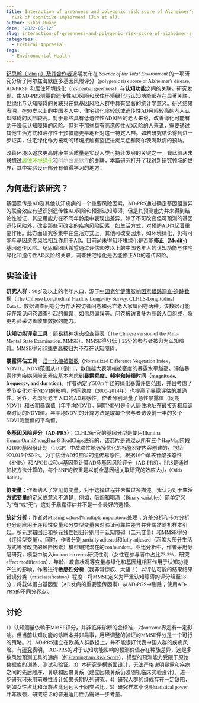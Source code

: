```yaml
---
title: Interaction of greenness and polygenic risk score of Alzheimer's disease on
  risk of cognitive impairment (Jin et al).
author: Sikai Huang
date: '2022-05-12'
slug: interaction-of-greenness-and-polygenic-risk-score-of-alzheimer-s-disease-on-risk-of-cognitive-impairment
categories:
  - Critical Apprasial
tags:
  - Environmental Health
---
```


<span style="font-family:楷体;"> [纪思翰（John ji）及其合作者](https://doi.org/10.1016/j.scitotenv.2021.148767)近期发布在 *Science of the Total Environment* 的一项研究分析了阿尔兹海默症多基因风险评分（polygenic risk score of Alzheimer's disease, AD-PRS）和居住环境绿化（residential greenness）与**认知功能**之间的关联。研究发现，由AD-PRS测量的遗传性AD风险和居住环境绿化与认知功能都存在显著关联，但绿化与认知障碍的关联只在低基因风险人群中具有显著的统计学意义。研究结果表明，在90岁以上的中国老人中，住宅绿化率较低或遗传性AD风险较高的老人认知障碍的风险较高。对于那些具有低遗传性AD风险的老人来说，改善绿化可能有助于降低认知障碍的风险。但对于那些具有高遗传性AD风险的人来说，需要通过其他生活方式和治疗性干预措施更早地针对这一特定人群。如若研究结论得到进一步证实，住宅绿化作为被动的环境接触有望促进痴呆症和阿尔茨海默病的预防。

<span style="font-family:楷体;"> 改善环境以追求更高健康生活质量是实现人类可持续发展的关键之一。我此前从未联想过<span style="color:#66CC00;">居住环境绿化</span>和<span style="color:#A0A0A0;">阿尔兹海默症</span>的关联，本篇研究打开了我对新研究领域的世界，其中实验设计部分有值得学习的地方：

## <span style="font-family:楷体;"> 为何进行该研究？

<span style="font-family:楷体;"> 基因遗传是AD及其他认知疾病的一个重要风险因素。AD-PRS通过确定基因组变异的联合效应有望识别遗传性AD风险和预测认知障碍，但是其预测能力并未得到结论性验证，其应用能力在不同年龄组中表现出差异。除了不可改变但可预测的基因遗传风险外，改变那些可改变的疾病风险因素，如生活方式，对预防AD也起着重要作用。此方面研究多集中在生活方式上，其他可改变因素，如环境绿化，仍有可能与基因遗传风险相互作用于AD。目前尚未得知环境绿化是否能**修正（Modify)** 基因遗传风险。纪思翰团队希望通过评估90岁以上的中国老年人的认知功能与住宅绿化和遗传性AD风险的关联，调查住宅绿化是否能修正AD的遗传风险。

## <span style="font-family:楷体;"> 实验设计

<span style="font-family:楷体;"> **研究人群**：90岁及以上的老年人口，源于[中国老年健康影响因素跟踪调查-追踪数据](https://doi.org/10.18170/DVN/WBO7LK)（The Chinese Longitudinal Healthy Longevity Survey, CLHLS-Longitudinal Data）。数据调查问卷分为存活被访者问卷和死亡老人家属问卷两种。该数据可能存在常见问卷调查引起的偏误，如信息偏误等。问卷被访者多为高龄人口组成，将更考验采访者收集数据的能力。

<span style="font-family:楷体;"> **认知功能评定工具**：[简易精神状态检查量表](http://doctor-network.com/Public/LittleTools/308.html)（The Chinese version of the Mini-Mental State Examination, MMSE）。MMSE得分低于25分的参与者被归为认知障碍。MMSE得分25或更高被归为不存在认知障碍。

<span style="font-family:楷体;"> **暴露评估工具**：[归一化植被指数](https://www-sciencedirect-com.iclibezp1.cc.ic.ac.uk/topics/earth-and-planetary-sciences/normalized-difference-vegetation-index)（Normalized Difference Vegetation Index， NDVI）。NDVI范围从-1.0到1.0，数值越大表明植被密度的暴露水平越高。评估暴露作为疾病风险因素应基本考虑到**暴露程度、频率和持续时间（magnitude, frequency, and duration)**。作者确定了500m半径的绿化暴露评估范围，并且考虑了季节变化对于NDVI的影响，时间跨度（2000-2014年）也提高了暴露评估的准确性。另外，考虑到老年人口的AD易感性，作者分别测量了急性暴露值（同期NDVI）和长期暴露值（年平均NDVI）。同期NDVI是个人居住地址在最接近相应调查时间的NDVI值。年平均NDVI的计算方法是取每个参与者访谈前一年的多个NDVI测量值的平均值。

<span style="font-family:楷体;"> **多基因风险评分（AD-PRS）**：CLHLS研究的基因分型是使用Illumina HumanOmniZhongHua-8 BeadChips进行的，该芯片是通过从所有三个HapMap阶段和1000基因组计划（1kGP）中战略性地选择优化的标签SNP内容创建的，包括900,015个SNPs。为了估计AD和痴呆的遗传易感性，根据16个单核苷酸多态性（SNPs）和APOE ε2和ε4基因型计算AD多基因风险评分（AD-PRS）。PRS是通过加权方法计算的，每个SNP的权重是以前全基因组关联研究的效应大小（Odds Ratio）。

<span style="font-family:楷体;"> **协变量**：作者纳入了常见协变量，对于选择过程并未做过多描述。我认为对于**生活方式变量**的定义或意义不清楚，例如，吸烟和喝酒（Binary variables）简单定义为"有"或"无"，这对于暴露评估并不是一个最好的选择。

<span style="font-family:楷体;"> **统计分析**：作者对Missing values作multiple imputations处理；方差分析和卡方分析也分别应用于连续性变量和分类型变量来对验证可靠性差异并非偶然随机样本引起。多元逻辑回归和多元线性回归分别用于认知障碍（二元变量）和MMSE得分（连续型变量）。同时，作者分别partially adjusted和fully adjusted（涵盖大部分生活方式等可改变的风险因素）模型研究潜在的confounders。亚组分析中，作者采用分层研究，模型中纳入interaction terms研究性别（女性在参与者中占比73.3%，研究effect modification）、年龄、教育状况等变量与绿化和基因组相互作用于认知功能产生的影响。作者进行**敏感性分析**（我非常惊叹、大悟！）以评估可能的结果结果错误分类（misclassification）程度：将MMSE定义为严重认知障碍的评分降至18分；将载体蛋白基因型（AD发病的重要遗传因素）从AD-PGS中剔除；使用AD-PRS的不同分界点。

## <span style="font-family:楷体;"> 讨论

<span style="font-family:楷体;"> 1）认知测量依赖于MMSE评分，并非临床诊断的金标准，对outcome界定有一定影响。但当前认知功能的诊断本并非易事，用经调整的验证的MMSE评分是一个可行的策略。2）AD-PRS建立在欧美人群数据上，并不能很好代表中国人群的疾病风险。有[研究](https://journals.lww.com/alzheimerjournal/Abstract/2016/07000/Using_an_Alzheimer_Disease_Polygenic_Risk_Score_to.1.aspx)表明， AD-PRS的对于认知功能影响的预测价值存在种族差异，这是多数风险预测工具的通病（如[Framingham Risk Score](https://www.mdcalc.com/framingham-risk-score-hard-coronary-heart-disease)），模型的预测能力受限于原始数据库的训练、测试和验证。3）本研究是横断面设计，无法严格说明暴露和疾病之间的先后顺序、关联和因果关系（建立因果关系仍须随机临床实验设计），进一步研究可采用前瞻性设计如果长期队列研究。4）研究人群的组成存在一定缺陷，例如女性占比和汉族占比远远大于同类占比。5）研究样本小说明statistical power并非很强，研究结论的普遍适用性仍需进一步考量。
